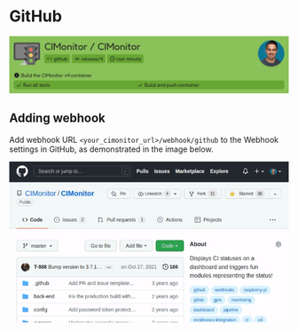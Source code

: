 # GitHub

![GitHub status example](../images/status/github.png)

## Adding webhook

Add webhook URL `<your_cimonitor_url>/webhook/github` to the Webhook settings in GitHub, as demonstrated in the image
below.

![Add GitHub webhook demonstration](../images/webhook/github.gif)
